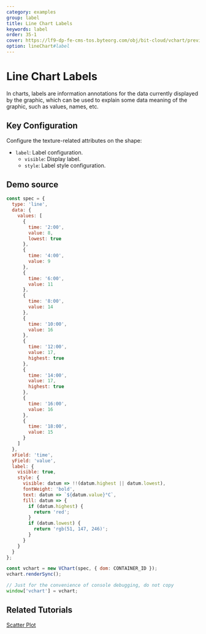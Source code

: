 ```yaml
---
category: examples
group: label
title: Line Chart Labels
keywords: label
order: 35-1
cover: https://lf9-dp-fe-cms-tos.byteorg.com/obj/bit-cloud/vchart/preview/label/line-label.png
option: lineChart#label
---
```


# Line Chart Labels

In charts, labels are information annotations for the data currently displayed by the graphic, which can be used to explain some data meaning of the graphic, such as values, names, etc.

## Key Configuration

Configure the texture-related attributes on the shape:

- `label`: Label configuration.
  - `visible`: Display label.
  - `style`: Label style configuration.

## Demo source

```javascript livedemo
const spec = {
  type: 'line',
  data: {
    values: [
      {
        time: '2:00',
        value: 8,
        lowest: true
      },
      {
        time: '4:00',
        value: 9
      },
      {
        time: '6:00',
        value: 11
      },
      {
        time: '8:00',
        value: 14
      },
      {
        time: '10:00',
        value: 16
      },
      {
        time: '12:00',
        value: 17,
        highest: true
      },
      {
        time: '14:00',
        value: 17,
        highest: true
      },
      {
        time: '16:00',
        value: 16
      },
      {
        time: '18:00',
        value: 15
      }
    ]
  },
  xField: 'time',
  yField: 'value',
  label: {
    visible: true,
    style: {
      visible: datum => !!(datum.highest || datum.lowest),
      fontWeight: 'bold',
      text: datum => `${datum.value}°C`,
      fill: datum => {
        if (datum.highest) {
          return 'red';
        }
        if (datum.lowest) {
          return 'rgb(51, 147, 246)';
        }
      }
    }
  }
};

const vchart = new VChart(spec, { dom: CONTAINER_ID });
vchart.renderSync();

// Just for the convenience of console debugging, do not copy
window['vchart'] = vchart;
```

## Related Tutorials

[Scatter Plot](link)
